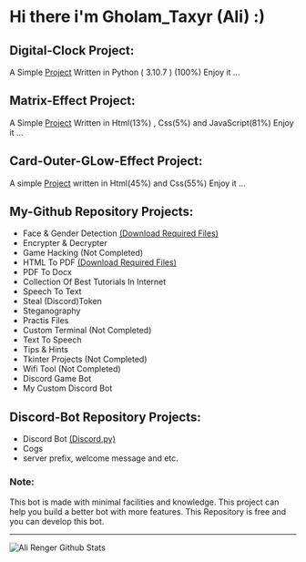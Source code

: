 # Hi there i'm Gholam_Taxyr (Ali) :)

## Digital-Clock Project:
A Simple [Project](https://github.com/renger08/Digital-Clock) Written in Python ( 3.10.7 ) (100%)
Enjoy it ...


## Matrix-Effect Project:
A Simple [Project](https://github.com/renger08/Matrix-Effect) Written in Html(13%) , Css(5%) and JavaScript(81%)
Enjoy it ...

## Card-Outer-GLow-Effect Project:
A simple [Project](https://github.com/renger08/Card-Outer-GLow-Effect) written in Html(45%) and Css(55%)
Enjoy it ...

## My-Github Repository Projects:
- Face & Gender Detection [(Download Required Files)][wightfile]
- Encrypter & Decrypter
- Game Hacking (Not Completed)
- HTML To PDF [(Download Required Files)][wkhtmltopdf]
- PDF To Docx
- Collection Of Best Tutorials In Internet
- Speech To Text
- Steal (Discord)Token
- Steganography
- Practis Files
- Custom Terminal (Not Completed)
- Text To Speech
- Tips & Hints
- Tkinter Projects (Not Completed)
- Wifi Tool (Not Completed)
- Discord Game Bot
- My Custom Discord Bot

## Discord-Bot Repository Projects:
- Discord Bot [(Discord.py)][discord.py]
- Cogs
- server prefix, welcome message and etc.

### Note:
This bot is made with minimal facilities and knowledge. This project can help you build a better bot with more features. This Repository is free and you can develop this bot.


---

<img align="left" alt="Ali Renger Github Stats" src="https://github-readme-stats.vercel.app/api?username=renger08&show_icons=true&hide_border=false&title_color=ff652f&icon_color=FFE400&bg_color=09131B&text_color=ffffff&border_color=0c1a25" />


<br />
<br />


[wightfile]: https://github.com/renger08/My-Github/blob/main/Detecter/Weights%20Folder%20Files.txt
[wkhtmltopdf]: https://wkhtmltopdf.org/downloads.html
[discord.py]: https://github.com/Rapptz/discord.py
